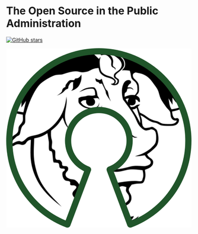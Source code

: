 # The Open Source in the Public Administration

[![GitHub stars](https://img.shields.io/github/stars/badges/shields.svg?style=social&label=Stars)](https://github.com/naszam/opensourcepa)

![](/assets/500px-free_software_and_open_source_software_composite_logo.svg.png)



